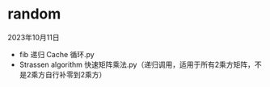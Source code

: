 # random

2023年10月11日
- fib 递归 Cache 循环.py
- Strassen algorithm 快速矩阵乘法.py（递归调用，适用于所有2乘方矩阵，不是2乘方自行补零到2乘方）
